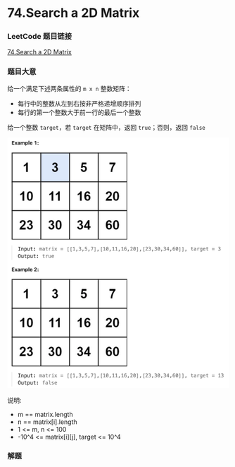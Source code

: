 # 74.Search a 2D Matrix

### LeetCode 题目链接

[74.Search a 2D Matrix](https://leetcode.com/problems/search-a-2d-matrix/)

### 题目大意

给一个满足下述两条属性的 `m x n` 整数矩阵：
- 每行中的整数从左到右按非严格递增顺序排列
- 每行的第一个整数大于前一行的最后一个整数

给一个整数 `target`，若 `target` 在矩阵中，返回 `true`；否则，返回 `false` 

![alt text](example25.png)

说明:
- m == matrix.length
- n == matrix[i].length
- 1 <= m, n <= 100
- -10^4 <= matrix[i][j], target <= 10^4

### 解题


